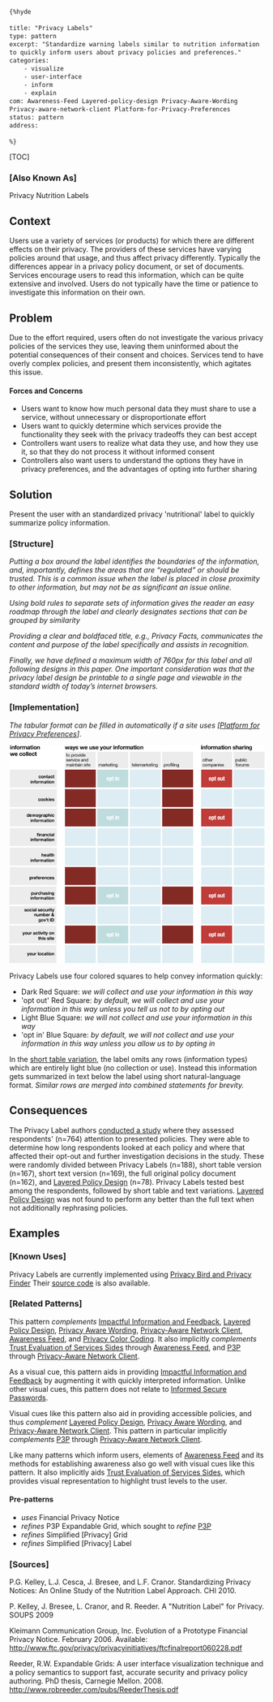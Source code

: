     {%hyde

    title: "Privacy Labels"
    type: pattern
    excerpt: "Standardize warning labels similar to nutrition information to quickly inform users about privacy policies and preferences."
    categories:
        - visualize
        - user-interface
        - inform
        - explain
    com: Awareness-Feed Layered-policy-design Privacy-Aware-Wording Privacy-aware-network-client Platform-for-Privacy-Preferences
    status: pattern
    address:

    %}

[TOC]

### [Also Known As]
<!-- All other names the pattern is known by.-->

Privacy Nutrition Labels

## Context
<!-- The situations in which the pattern may apply.-->
<!-- Aspects which constrain the solution, but are not modified by it. They affect the impact of different forces.-->

Users use a variety of services (or products) for which there are different effects on their privacy. The providers of these services have varying policies around that usage, and thus affect privacy differently. Typically the differences appear in a privacy policy document, or set of documents. Services encourage users to read this information, which can be quite extensive and involved. Users do not typically have the time or patience to investigate this information on their own.

## Problem
<!-- The problem a pattern addresses, including a list of forces describing why a problem might be difficult to solve.-->

Due to the effort required, users often do not investigate the various privacy policies of the services they use, leaving them uninformed about the potential consequences of their consent and choices. Services tend to have overly complex policies, and present them inconsistently, which agitates this issue.

#### Forces and Concerns
<!-- Implications in this problem which affect the appropriateness of a solution, and are affected by this pattern.-->
<!-- Forces should be highly visible for easy reference, where less obvious a dedicated section is recommended.-->

- Users want to know how much personal data they must share to use a service, without unnecessary or disproportionate effort
- Users want to quickly determine which services provide the functionality they seek with the privacy tradeoffs they can best accept
- Controllers want users to realize what data they use, and how they use it, so that they do not process it without informed consent
- Controllers also want users to understand the options they have in privacy preferences, and the advantages of opting into further sharing

## Solution
<!-- A concise description of how the pattern addresses the problem.-->

Present the user with an standardized privacy 'nutritional' label to quickly summarize policy information.

### [Structure]
<!--A detailed specification of the structural aspects of the pattern. A class diagram if applicable.-->

_Putting a box around the label identifies the boundaries of the information, and, importantly, defines the areas that are “regulated” or should be trusted. This is a common issue when the label is placed in close proximity to other information, but may not be as significant an issue online._

_Using bold rules to separate sets of information gives the reader an easy roadmap through the label and clearly designates sections that can be grouped by similarity_

_Providing a clear and boldfaced title, e.g., Privacy Facts, communicates the content and purpose of the label specifically and assists in recognition._

_Finally, we have defined a maximum width of 760px for this label and all following designs in this paper. One important consideration was that the privacy label design be printable to a single page and viewable in the standard width of today’s internet browsers._

### [Implementation]
<!--Guidelines for implementing the pattern; code fragments; suggested PETS; policy fragments.-->

_The tabular format can be filled in automatically if a site uses [[Platform  for  Privacy  Preferences](Platform-for-Privacy-Preferences)]_.

[![Privacy Label Example](media/images/Privacy-Label.png)](https://cups.cs.cmu.edu/privacylabel-05-2009/current/1.php)

Privacy Labels use four colored squares to help convey information quickly:

- Dark Red Square: _we *will* collect and use your information in this way_
- 'opt out' Red Square: _by default, we *will* collect and use your information in this way unless you tell us not to by opting out_
- Light Blue Square: _we *will not* collect and use your information in this way_
- 'opt in' Blue Square: _by default, we *will not* collect and use your information in this way unless you allow us to by opting in_

In the [short table variation](https://cups.cs.cmu.edu/privacylabel-05-2009/current/2.php), the label omits any rows (information types) which are entirely light blue (no collection or use). Instead this information gets summarized in text below the label using short natural-language format. _Similar rows are merged into combined statements for brevity._

## Consequences
<!--The advantages (benefits) and disadvantages (liabilities) of applying the pattern.-->

The Privacy Label authors [conducted a study](https://www.cylab.cmu.edu/_files/pdfs/tech_reports/CMUCyLab09014.pdf) where they assessed respondents' (n=764) attention to presented policies. They were able to determine how long respondents looked at each policy and where that affected their opt-out and further investigation decisions in the study. These were randomly divided between Privacy Labels (n=188), short table version (n=167), short text version (n=169), the full original policy document (n=162), and [Layered Policy Design](Layered-policy-design) (n=78). Privacy Labels tested best among the respondents, followed by short table and text variations.  [Layered Policy Design](Layered-policy-design) was not found to perform any better than the full text when not additionally rephrasing policies.

<!--### [Constraints]-->
<!-- limitations as a consequence of applying the pattern.-->



## Examples
<!--Motivational example to see how the pattern is applied.-->

### [Known Uses]
<!-- Pointers to various applications of the pattern.-->

Privacy Labels are currently implemented using [Privacy Bird and Privacy Finder](http://www.privacyfinder.org) Their [source code](http://www.privacyfinder.org/dist/privacybird-source.tar.gz) is also available.

<!--## See Also-->
<!-- Any pointers to relevant information, not contained in the subfields below.-->



### [Related Patterns]
<!-- Supporting and conflicting patterns-->

This pattern _complements_ [Impactful Information and Feedback](Impactful-Information-and-Feedback), [Layered Policy Design](Layered-policy-design), [Privacy Aware Wording](Privacy-Aware-Wording), [Privacy-Aware Network Client](Privacy-aware-network-client), [Awareness Feed](Awareness-Feed), and [Privacy Color Coding](Privacy-Color-Coding). It also implicitly _complements_ [Trust Evaluation of Services Sides](Trust-Evaluation-of-Services-Sides) through [Awareness Feed](Awareness-Feed), and [P3P](Platform-for-Privacy-Preferences) through [Privacy-Aware Network Client](Privacy-aware-network-client).

As a visual cue, this pattern aids in providing [Impactful Information and Feedback](Impactful-Information-and-Feedback) by augmenting it with quickly interpreted information. Unlike other visual cues, this pattern does not relate to [Informed Secure Passwords](Informed-Secure-Passwords).

Visual cues like this pattern also aid in providing accessible policies, and thus _complement_ [Layered Policy Design](Layered-policy-design), [Privacy Aware Wording](Privacy-Aware-Wording), and [Privacy-Aware Network Client](Privacy-aware-network-client). This pattern in particular implicitly _complements_ [P3P](Platform-for-Privacy-Preferences) through [Privacy-Aware Network Client](Privacy-aware-network-client).

Like many patterns which inform users, elements of [Awareness Feed](Awareness-Feed) and its methods for establishing awareness also go well with visual cues like this pattern. It also implicitly aids [Trust Evaluation of Services Sides](Trust-Evaluation-of-Services-Sides), which provides visual representation to highlight trust levels to the user.

#### Pre-patterns
- _uses_ Financial Privacy Notice
- _refines_ P3P Expandable Grid, which sought to _refine_ [P3P](Platform-for-Privacy-Preferences)
- _refines_ Simplified [Privacy] Grid
- _refines_ Simplified [Privacy] Label

### [Sources]
<!-- References to the original source of the pattern.-->

P.G. Kelley, L.J. Cesca, J. Bresee, and L.F. Cranor. Standardizing Privacy Notices: An Online Study of the Nutrition Label Approach. CHI 2010.

P. Kelley, J. Bresee, L. Cranor, and R. Reeder. A "Nutrition Label" for Privacy. SOUPS 2009

Kleimann Communication Group, Inc. Evolution of a Prototype Financial Privacy Notice. February 2006. Available: http://www.ftc.gov/privacy/privacyinitiatives/ftcfinalreport060228.pdf

Reeder, R.W. Expandable Grids: A user interface visualization technique and a policy semantics to support fast, accurate security and privacy policy authoring. PhD thesis, Carnegie Mellon. 2008. http://www.robreeder.com/pubs/ReederThesis.pdf

<!--## General Comments-->
<!-- Separate discussion on the pattern.-->



<!--## Tags-->
<!-- User definable descriptors for additional correlation.-->


